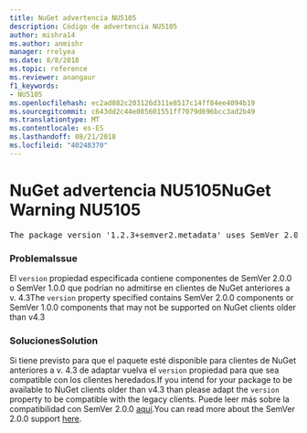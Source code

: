 ```yaml
---
title: NuGet advertencia NU5105
description: Código de advertencia NU5105
author: mishra14
ms.author: anmishr
manager: rrelyea
ms.date: 8/8/2018
ms.topic: reference
ms.reviewer: anangaur
f1_keywords:
- NU5105
ms.openlocfilehash: ec2ad882c203126d311e8517c14ff84ee4094b19
ms.sourcegitcommit: c643dd2c44e085601551ff7079d696bcc3ad2b49
ms.translationtype: MT
ms.contentlocale: es-ES
ms.lasthandoff: 08/21/2018
ms.locfileid: "40248370"
---
```

# <a name="nuget-warning-nu5105"></a><span data-ttu-id="e00c8-103">NuGet advertencia NU5105</span><span class="sxs-lookup"><span data-stu-id="e00c8-103">NuGet Warning NU5105</span></span>
<pre>The package version '1.2.3+semver2.metadata' uses SemVer 2.0.0 or components of SemVer 1.0.0 that are not supported on legacy clients. Change the package version to a SemVer 1.0.0 string. If the version contains a release label it must start with a letter. This message can be ignored if the package is not intended for older clients.</pre>

### <a name="issue"></a><span data-ttu-id="e00c8-104">Problema</span><span class="sxs-lookup"><span data-stu-id="e00c8-104">Issue</span></span>

<span data-ttu-id="e00c8-105">El `version` propiedad especificada contiene componentes de SemVer 2.0.0 o SemVer 1.0.0 que podrían no admitirse en clientes de NuGet anteriores a v. 4.3</span><span class="sxs-lookup"><span data-stu-id="e00c8-105">The `version` property specified contains SemVer 2.0.0 components or SemVer 1.0.0 components that may not be supported on NuGet clients older than v4.3</span></span>


### <a name="solution"></a><span data-ttu-id="e00c8-106">Soluciones</span><span class="sxs-lookup"><span data-stu-id="e00c8-106">Solution</span></span>

<span data-ttu-id="e00c8-107">Si tiene previsto para que el paquete esté disponible para clientes de NuGet anteriores a v. 4.3 de adaptar vuelva el `version` propiedad para que sea compatible con los clientes heredados.</span><span class="sxs-lookup"><span data-stu-id="e00c8-107">If you intend for your package to be available to NuGet clients older than v4.3 than please adapt the `version` property to be compatible with the legacy clients.</span></span> <span data-ttu-id="e00c8-108">Puede leer más sobre la compatibilidad con SemVer 2.0.0 [aquí](https://github.com/NuGet/Home/wiki/SemVer-2.0.0-support).</span><span class="sxs-lookup"><span data-stu-id="e00c8-108">You can read more about the SemVer 2.0.0 support [here](https://github.com/NuGet/Home/wiki/SemVer-2.0.0-support).</span></span>

